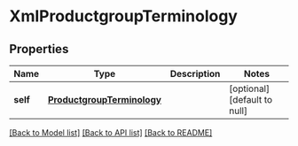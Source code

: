 # XmlProductgroupTerminology

## Properties
Name | Type | Description | Notes
------------ | ------------- | ------------- | -------------
**self** | [**ProductgroupTerminology**](ProductgroupTerminology.md) |  | [optional] [default to null]

[[Back to Model list]](../README.md#documentation-for-models) [[Back to API list]](../README.md#documentation-for-api-endpoints) [[Back to README]](../README.md)


